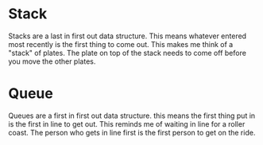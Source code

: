# Stack
Stacks are a last in first out data structure. 
This means whatever entered most recently is the first thing to come out. 
This makes me think of a "stack" of plates. 
The plate on top of the stack needs to come off before you move the other plates.

# Queue
Queues are a first in first out data structure.
this means the first thing put in is the first in line to get out.
This reminds me of waiting in line for a roller coast.
The person who gets in line first is the first person to get on the ride.
